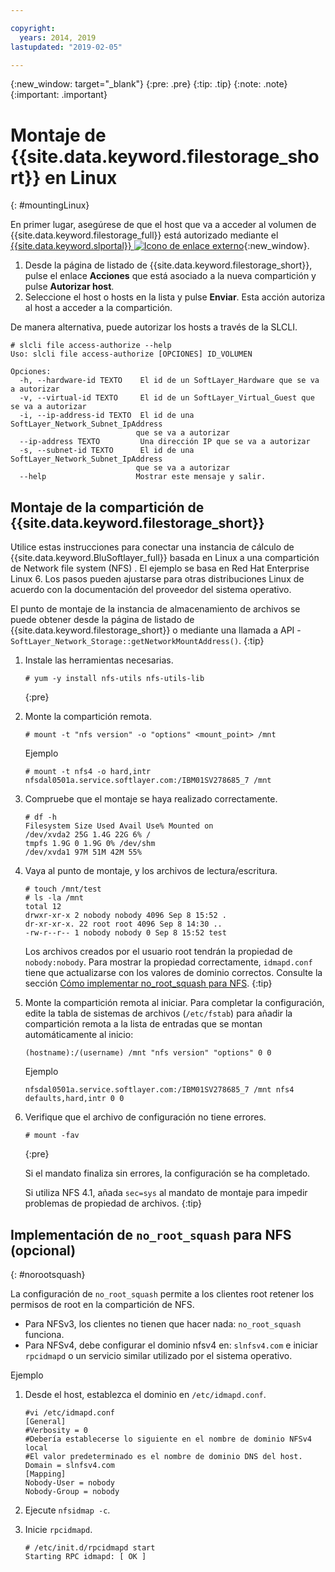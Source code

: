 ```yaml
---

copyright:
  years: 2014, 2019
lastupdated: "2019-02-05"

---
```

{:new_window: target="_blank"}
{:pre: .pre}
{:tip: .tip}
{:note: .note}
{:important: .important}

# Montaje de {{site.data.keyword.filestorage_short}} en Linux
{: #mountingLinux}

En primer lugar, asegúrese de que el host que va a acceder al volumen de {{site.data.keyword.filestorage_full}} está autorizado mediante el [{{site.data.keyword.slportal}} ![Icono de enlace externo](../../icons/launch-glyph.svg "Icono de enlace externo")](https://control.softlayer.com/){:new_window}.

1. Desde la página de listado de {{site.data.keyword.filestorage_short}}, pulse el enlace **Acciones** que está asociado a la nueva compartición y pulse **Autorizar host**.
2. Seleccione el host o hosts en la lista y pulse **Enviar**. Esta acción autoriza al host a acceder a la compartición.

De manera alternativa, puede autorizar los hosts a través de la SLCLI.
```
# slcli file access-authorize --help
Uso: slcli file access-authorize [OPCIONES] ID_VOLUMEN

Opciones:
  -h, --hardware-id TEXTO    El id de un SoftLayer_Hardware que se va a autorizar
  -v, --virtual-id TEXTO     El id de un SoftLayer_Virtual_Guest que se va a autorizar
  -i, --ip-address-id TEXTO  El id de una SoftLayer_Network_Subnet_IpAddress
                            que se va a autorizar
  --ip-address TEXTO         Una dirección IP que se va a autorizar
  -s, --subnet-id TEXTO      El id de una SoftLayer_Network_Subnet_IpAddress
                            que se va a autorizar
  --help                    Mostrar este mensaje y salir.
```

## Montaje de la compartición de {{site.data.keyword.filestorage_short}}

Utilice estas instrucciones para conectar una instancia de cálculo de {{site.data.keyword.BluSoftlayer_full}} basada en Linux a una compartición de Network file system (NFS) . El ejemplo se basa en Red Hat Enterprise Linux 6. Los pasos pueden ajustarse para otras distribuciones Linux de acuerdo con la documentación del proveedor del sistema operativo.

El punto de montaje de la instancia de almacenamiento de archivos se puede obtener desde la página de listado de {{site.data.keyword.filestorage_short}} o mediante una llamada a API - `SoftLayer_Network_Storage::getNetworkMountAddress()`.
{:tip}

1. Instale las herramientas necesarias.
   ```
   # yum -y install nfs-utils nfs-utils-lib
   ```
   {:pre}

2. Monte la compartición remota.
   ```
   # mount -t "nfs version" -o "options" <mount_point> /mnt
   ```

   Ejemplo
   ```
   # mount -t nfs4 -o hard,intr
   nfsdal0501a.service.softlayer.com:/IBM01SV278685_7 /mnt
   ```

3. Compruebe que el montaje se haya realizado correctamente.
   ```
   # df -h
   Filesystem Size Used Avail Use% Mounted on
   /dev/xvda2 25G 1.4G 22G 6% /
   tmpfs 1.9G 0 1.9G 0% /dev/shm
   /dev/xvda1 97M 51M 42M 55%
   ```

4. Vaya al punto de montaje, y los archivos de lectura/escritura.
   ```
   # touch /mnt/test
   # ls -la /mnt
   total 12
   drwxr-xr-x 2 nobody nobody 4096 Sep 8 15:52 .
   dr-xr-xr-x. 22 root root 4096 Sep 8 14:30 ..
   -rw-r--r-- 1 nobody nobody 0 Sep 8 15:52 test
   ```

   Los archivos creados por el usuario root tendrán la propiedad de `nobody:nobody`. Para mostrar la propiedad correctamente, `idmapd.conf` tiene que actualizarse con los valores de dominio correctos. Consulte la sección [Cómo implementar no_root_squash para NFS](#norootsquash).
   {:tip}

5. Monte la compartición remota al iniciar. Para completar la configuración, edite la tabla de sistemas de archivos (`/etc/fstab`) para añadir la compartición remota a la lista de entradas que se montan automáticamente al inicio:

   ```
   (hostname):/(username) /mnt "nfs version" "options" 0 0
   ```

   Ejemplo

   ```
   nfsdal0501a.service.softlayer.com:/IBM01SV278685_7 /mnt nfs4 defaults,hard,intr 0 0
   ```

6. Verifique que el archivo de configuración no tiene errores.

   ```
   # mount -fav
   ```
   {:pre}

   Si el mandato finaliza sin errores, la configuración se ha completado.

   Si utiliza NFS 4.1, añada `sec=sys` al mandato de montaje para impedir problemas de propiedad de archivos.
   {:tip}


## Implementación de `no_root_squash` para NFS (opcional)
{: #norootsquash}

La configuración de `no_root_squash` permite a los clientes root retener los permisos de root en la compartición de NFS.
- Para NFSv3, los clientes no tienen que hacer nada: `no_root_squash` funciona.
- Para NFSv4, debe configurar el dominio nfsv4 en: `slnfsv4.com` e iniciar `rpcidmapd` o un servicio similar utilizado por el sistema operativo.

Ejemplo

1. Desde el host, establezca el dominio en `/etc/idmapd.conf`.

   ```
   #vi /etc/idmapd.conf
   [General]
   #Verbosity = 0
   #Debería establecerse lo siguiente en el nombre de dominio NFSv4 local
   #El valor predeterminado es el nombre de dominio DNS del host.
   Domain = slnfsv4.com
   [Mapping]
   Nobody-User = nobody
   Nobody-Group = nobody
   ```

2. Ejecute `nfsidmap -c`.
3. Inicie `rpcidmapd`.
   ```
   # /etc/init.d/rpcidmapd start
   Starting RPC idmapd: [ OK ]
   ```
